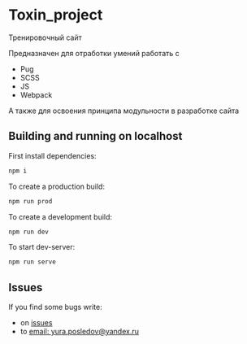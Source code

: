 # Toxin_project

Тренировочный сайт 

Предназначен для отработки умений работать с
- Pug
- SCSS
- JS  
- Webpack

А также для освоения принципа модульности в разработке сайта

## Building and running on localhost

First install dependencies:

```sh
npm i
```

To create a production build:

```sh
npm run prod
```

To create a development build:

```sh
npm run dev
```

To start dev-server:

```sh
npm run serve
```

## Issues

If you find some bugs write:
- on [issues](https://github.com/UnidentifiedRaccoon/Toxin_project/issues)
- to [email: yura.posledov@yandex.ru](mailto:yura.posledov@yandex.ru)
